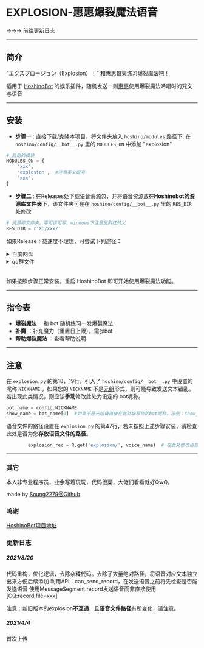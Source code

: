# EXPLOSION-惠惠爆裂魔法语音

→→→ [前往更新日志](#更新日志)

*****

## 简介
“エクスプロージョン（Explosion）！”
和[惠惠](https://zh.moegirl.org.cn/%E6%83%A0%E6%83%A0)每天练习爆裂魔法吧！

适用于 [HoshinoBot](https://github.com/Ice-Cirno/HoshinoBot) 的娱乐插件，随机发送一则[惠惠](https://zh.moegirl.org.cn/%E6%83%A0%E6%83%A0)使用爆裂魔法吟唱时的咒文与语音

*****

## 安装
- **步骤一** : 直接下载/克隆本项目，将文件夹放入 ``hoshino/modules`` 路径下, 在 ``hoshino/config/__bot__.py`` 里的 ``MODULES_ON`` 中添加 "explosion"

```python
# 启用的模块
MODULES_ON = {
    'xxx',
    'explosion',  #注意英文逗号
    'xxx',
}
```

- **步骤二** : 在Releases处下载语音资源包，并将语音资源放在**Hoshinobot的资源库文件夹**下，该文件夹可在在 ``hoshino/config/__bot__.py`` 里的 ``RES_DIR`` 处修改

```python
# 资源库文件夹，需可读可写，windows下注意反斜杠转义
RES_DIR = r'X:/xxx/'
```

如果Release下载速度不理想，可尝试下列途径：
<details>
  <summary>百度网盘</summary>

- [爆裂魔法语音资源](https://pan.baidu.com/s/1xhOnGD5d9sz5rmT6OmGxxg)
> 提取码：2279

</details>

<details>
  <summary>qq群文件</summary>

[SoungBot交流群（free edition](https://jq.qq.com/?_wv=1027&k=rKLpjTPz)
> 推荐在百度网盘不可用 or 下载过于缓慢的时候使用

</details>

<br>如果按照步骤正常安装，重启 HoshinoBot 即可开始使用爆裂魔法功能。</br>

*****

## 指令表

- **爆裂魔法**  ：和 bot 随机练习一发爆裂魔法
- **补魔**  ：补充魔力（重置日上限），需@bot
- **帮助爆裂魔法**  ：查看帮助说明

*****

## 注意

在 ``explosion.py`` 的第18，19行，引入了 ``hoshino/config/__bot__.py`` 中设置的呢称 ``NICKNAME`` ，如果您的 ``NICKNAME`` 不是[元组](https://baike.baidu.com/item/%E5%85%83%E7%BB%84/3190018?fr=aladdin)形式，则可能导致发送文本错乱。若出现此类情况，则应该**手动**修改此处为设定的 bot呢称。

```python
bot_name = config.NICKNAME
show_name = bot_name[0]  #如果不是元组请直接在此处填写你的bot呢称，示例：show_name = "野中晴"
```

语音文件的路径设置在 ``explosion.py`` 的第47行，若未按照上述步骤安装，请检查此处是否为您**存放语音文件的路径**。

```python
        explosion_rec = R.get('explosion/', voice_name)  # 在此处修改语音文件存放的路径（放置在Hoshinobot的资源路径下）
```

*****

### 其它

本人非专业程序员，业余写着玩玩，代码很菜，大佬们看看就好QwQ。

made by [Soung2279@Github](https://github.com/Soung2279/)

### 鸣谢

[HoshinoBot项目地址](https://github.com/Ice-Cirno/HoshinoBot)

### 更新日志

##### 2021/8/20

代码重构，优化逻辑，去除杂糅代码。去除了大量绝对路径，将语音对应文本独立出来方便后续添加
利用API：can_send_record，在发送语音之前将先检查是否能发送语音
使用MessageSegment.record发送语音而非直接使用[CQ:record,file=xxx]

注意：新旧版本的explosion**不互通**，且**语音文件路径**有所变化，请注意。

##### 2021/4/4

首次上传
